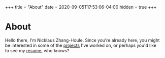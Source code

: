+++
title = "About"
date = 2020-09-05T17:53:06-04:00
hidden = true
+++

# About
Hello there, I'm Nicklaus Zhang-Houle. Since you're already here, you might be interested in some of the [projects](https://github.com/nicklauszhanghoule) I've worked on, or perhaps you'd like to see my [resume](resume.pdf), who knows?